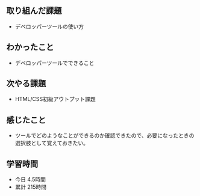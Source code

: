 ## 取り組んだ課題
- デベロッパーツールの使い方
## わかったこと
- デベロッパーツールでできること
## 次やる課題
- HTML/CSS初級アウトプット課題
## 感じたこと
- ツールでどのようなことができるのか確認できたので、必要になったときの選択肢として覚えておきたい。
## 学習時間
- 今日 4.5時間
- 累計 215時間
